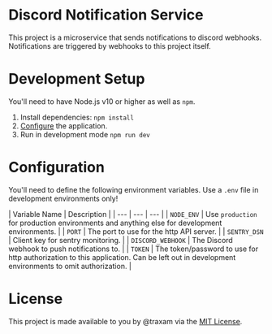 # Discord Notification Service
This project is a microservice that sends notifications to discord webhooks.
Notifications are triggered by webhooks to this project itself.

# Development Setup
You'll need to have Node.js v10 or higher as well as `npm`.

1. Install dependencies: `npm install`
2. [Configure](#Configuration) the application.
3. Run in development mode `npm run dev`

# Configuration
You'll need to define the following environment variables. Use a `.env` file in
development environments only!

| Variable Name | Description |
| --- | --- | --- |
| `NODE_ENV` | Use `production` for production environments and anything else for development environments. |
| `PORT` | The port to use for the http API server. |
| `SENTRY_DSN` | Client key for sentry monitoring. |
| `DISCORD_WEBHOOK` | The Discord webhook to push notifications to. |
| `TOKEN` | The token/password to use for http authorization to this application. Can be left out in development environments to omit authorization. |

# License
This project is made available to you by @traxam via the [MIT License](./LICENSE).